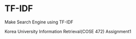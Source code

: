 # TF-IDF
Make Search Engine using TF-IDF

Korea University Information Retrieval(COSE 472) Assignment1
